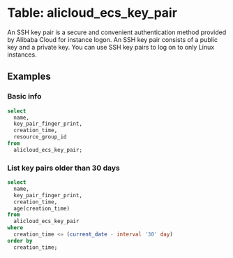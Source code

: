 # Table: alicloud_ecs_key_pair

An SSH key pair is a secure and convenient authentication method provided by Alibaba Cloud for instance logon. An SSH key pair consists of a public key and a private key. You can use SSH key pairs to log on to only Linux instances.

## Examples

### Basic info

```sql
select
  name,
  key_pair_finger_print,
  creation_time,
  resource_group_id
from
  alicloud_ecs_key_pair;
```

### List key pairs older than 30 days

```sql
select
  name,
  key_pair_finger_print,
  creation_time,
  age(creation_time)
from
  alicloud_ecs_key_pair
where
  creation_time <= (current_date - interval '30' day)
order by
  creation_time;
```
